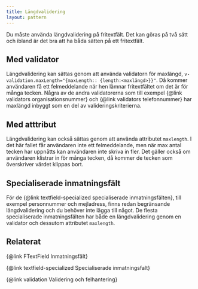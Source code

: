 ```yaml
---
title: Längdvalidering
layout: pattern
---
```


Du måste använda längdvalidering på fritextfält. Det kan göras på två sätt och ibland är det bra att ha båda sätten på ett fritextfält.

## Med validator

Längdvalidering kan sättas genom att använda validatorn för maxlängd, `v-validation.maxLength="{maxLength:: {length:<maxlängd>}}"`. Då kommer användaren få ett felmeddelande när hen lämnar fritextfältet om det är för många tecken. Några av de andra validatorerna som till exempel {@link validators organisationsnummer} och {@link validators telefonnummer} har maxlängd inbyggt som en del av valideringskriterierna.

## Med atttribut

Längdvalidering kan också sättas genom att använda attributet `maxlength`. I det här fallet får användaren inte ett felmeddelande, men när max antal tecken har uppnåtts kan användaren inte skriva in fler. Det gäller också om användaren klistrar in för många tecken, då kommer de tecken som överskriver värdet klippas bort.

## Specialiserade inmatningsfält

För de {@link textfield-specialized specialiserade inmatningsfälten}, till exempel personnummer och mejladress, finns redan begränsande längdvalidering och du behöver inte lägga till något. De flesta specialiserade inmatningsfälten har både en längdvalidering genom en validator och dessutom attributet `maxlength`.

## Relaterat

{@link FTextField Inmatningsfält}

{@link textfield-specialized Specialiserade inmatningsfalt}

{@link validation Validering och felhantering}
